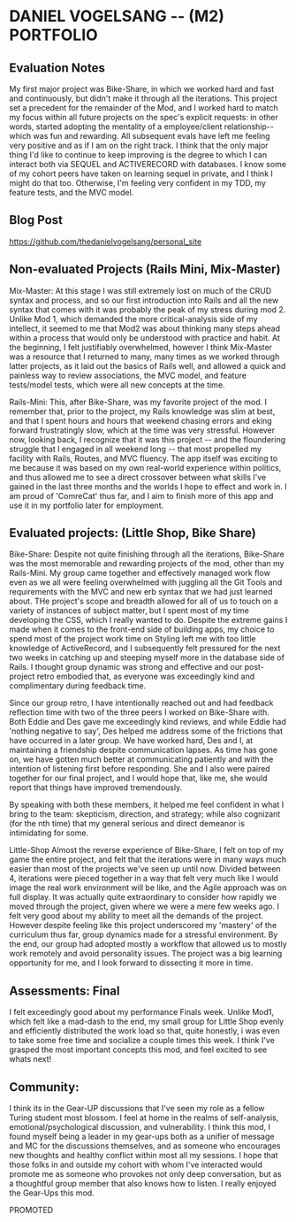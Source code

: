 # DANIEL VOGELSANG -- (M2) PORTFOLIO

## Evaluation Notes
My first major project was Bike-Share, in which we worked hard and fast and continuously, but didn't make it through all the iterations. This project set a precedent for the remainder of the Mod, and I worked hard to match my focus within all future projects on the spec's explicit requests: in other words, started adopting the mentality of a employee/client relationship--which was fun and rewarding. All subsequent evals have left me feeling very positive and as if I am on the right track. I think that the only major thing I'd like to continue to keep improving is the degree to which I can interact both via SEQUEL and ACTIVERECORD with databases. I know some of my cohort peers have taken on learning sequel in private, and I think I might do that too. Otherwise, I'm feeling very confident in my TDD, my feature tests, and the MVC model.

## Blog Post
https://github.com/thedanielvogelsang/personal_site

## Non-evaluated Projects (Rails Mini, Mix-Master)
Mix-Master:
At this stage I was still extremely lost on much of the CRUD syntax and process, and so our first introduction into Rails and all the new syntax that comes with it was probably the peak of my stress during mod 2. Unlike Mod 1, which demanded the more critical-analysis side of my intellect, it seemed to me that Mod2 was about thinking many steps ahead within a process that would only be understood with practice and habit. At the beginning, I felt justifiably overwhelmed, however I think Mix-Master was a resource that I returned to many, many times as we worked through latter projects, as it laid out the basics of Rails well, and allowed a quick and painless way to review associations, the MVC model, and feature tests/model tests, which were all new concepts at the time.

Rails-Mini:
This, after Bike-Share, was my favorite project of the mod. I remember that, prior to the project, my Rails knowledge was slim at best, and that I spent hours and hours that weekend chasing errors and eking forward frustratingly slow, which at the time was very stressful. However now, looking back, I recognize that it was this project -- and the floundering struggle that I engaged in all weekend long -- that most propelled my facility with Rails, Routes, and MVC fluency. The app itself was exciting to me because it was based on my own real-world experience within politics, and thus allowed me to see a direct crossover between what skills I've gained in the last three months and the worlds I hope to effect and work in. I am proud of 'ComreCat' thus far, and I aim to finish more of this app and use it in my portfolio later for employment.

## Evaluated projects: (Little Shop, Bike Share)
Bike-Share:
Despite not quite finishing through all the iterations, Bike-Share was the most memorable and rewarding projects of the mod, other than my Rails-Mini. My group came together and effectively managed work flow even as we all were feeling overwhelmed with juggling all the Git Tools and requirements with the MVC and new erb syntax that we had just learned about. THe project's scope and breadth allowed for all of us to touch on a variety of instances of subject matter, but I spent most of my time developing the CSS, which I really wanted to do. Despite the extreme gains I made when it comes to the front-end side of building apps, my choice to spend most of the project work time on Styling left me with too little knowledge of ActiveRecord, and I subsequently felt pressured for the next two weeks in catching up and steeping myself more in the database side of Rails. I thought group dynamic was strong and effective and our post-project retro embodied that, as everyone was exceedingly kind and complimentary during feedback time.

Since our group retro, I have intentionally reached out and had feedback reflection time with two of the three peers I worked on Bike-Share with. Both Eddie and Des gave me exceedingly kind reviews, and while Eddie had 'nothing negative to say', Des helped me address some of the frictions that have occurred in a later group. We have worked hard, Des and I, at maintaining a friendship despite communication lapses. As time has gone on, we have gotten much better at communicating patiently and with the intention of listening first before responding. She and I also were paired together for our final project, and I would hope that, like me, she would report that things have improved tremendously.

By speaking with both these members, it helped me feel confident in what I bring to the team: skepticism, direction, and strategy; while also cognizant (for the nth time) that my general serious and direct demeanor is intimidating for some.

Little-Shop
Almost the reverse experience of Bike-Share, I felt on top of my game the entire project, and felt that the iterations were in many ways much easier than most of the projects we've seen up until now. Divided between 4, iterations were pieced together in a way that felt very much like I would image the real work environment will be like, and the Agile approach was on full display. It was actually quite extraordinary to consider how rapidly we moved through the project, given where we were a mere few weeks ago. I felt very good about my ability to meet all the demands of the project. However despite feeling like this project underscored my 'mastery' of the curriculum thus far, group dynamics made for a stressful environment. By the end, our group had adopted mostly a workflow that allowed us to mostly work remotely and avoid personality issues. The project was a big learning opportunity for me, and I look forward to dissecting it more in time.

## Assessments: Final
I felt exceedingly good about my performance Finals week. Unlike Mod1, which felt like a mad-dash to the end, my small group for Little Shop evenly and efficiently distributed the work load so that, quite honestly, i was even to take some free time and socialize a couple times this week. I think I've grasped the most important concepts this mod, and feel excited to see whats next!

## Community:
I think its in the Gear-UP discussions that I've seen my role as a fellow Turing student most blossom. I feel at home in the realms of self-analysis, emotional/psychological discussion, and vulnerability. I think this mod, I found myself being a leader in my gear-ups both as a unifier of message and MC for the discussions themselves, and as someone who encourages new thoughts and healthy conflict within most all my sessions. I hope that those folks in and outside my cohort with whom I've interacted would promote me as someone who provokes not only deep conversation, but as a thoughtful group member that also knows how to listen. I really enjoyed the Gear-Ups this mod.


PROMOTED
